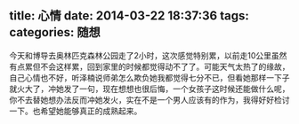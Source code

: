 title: 心情
date: 2014-03-22 18:37:36
tags: 
categories: 随想
---
今天和博导去奥林匹克森林公园走了2小时，这次感觉特别累，以前走10公里虽然有点累但不会这样累，回到家里的时候都觉得动不了了。可能天气太热了的缘故，自己心情也不好，听泽楠说师弟怎么欺负她我都觉得七分不已，但看她那样一下子就火大了，冲她发了一句，现在想想也很后悔，一个女孩子这时候还能做什么呢，你不去替她想办法反而冲她发火，实在不是一个男人应该有的作为，我得好好检讨一下。也希望她能够真正的成熟起来。
